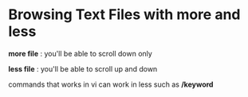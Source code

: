 # Browsing Text Files with more and less

**more file** : you'll be able to scroll down only

**less file** : you'll be able to scroll up and down

commands that works in vi can work in less such as **/keyword**
